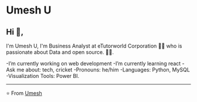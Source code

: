 # Umesh U

## Hi 👋, 
I'm Umesh U, I'm Business Analyst at eTutorworld Corporation 👨‍💻 who is passionate about Data and open source. 
🏄‍♂️. 

-I’m currently working on web development
-I’m currently learning react
-Ask me about: tech, cricket 
-Pronouns: he/him
-Languages: Python, MySQL
-Visualization Tools: Power BI.





---
⭐ From [Umesh](https://github.com/umesh660)

